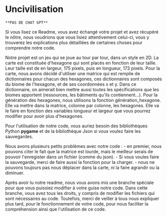 # Uncivilisation
    **PAS DE CHAT GPT**

Si vous lisez ce Readme, vous avez échangé votre projet et avez récupéré le nôtre, nous voudrions que vous lisiez attentivement celui-ci, vous y trouverez les explications plus détaillées de certaines choses pour comprendre notre code.

Notre projet est un jeu qui se joue au tour par tour, dans un style en 2D. La carte est constituée d'hexagone qui sont placés en fonction de leur taille. Leur taille est de en largeur, 175 pixels, puis en longueur, 173 pixels. Pour la carte, nous avons décidé d'utiliser une matrice qui est remplie de dictionnaires pour chacun des hexagones, ces dictionnaires sont composés du biome de l'hexagone, et de ses coordonnées x et y. Dans ce dictionnaire, on aimerait bien mettre aussi toutes les spécifications que les biomes apportent (ressources, les bâtiments qu'ils contiennent...). Pour la génération des hexagones, nous utilisons la fonction génération_hexagone. Elle va mettre dans la matrice, colonne par colonne, les hexagones. Elle va le faire en fonction des variables longueur et largeur que vous pourrez modifier pour avoir plus d'hexagones.

Pour l'utilisation de notre code, vous auriez besoin des bibliothèques Python **pygame** et de la bibliothèque Json si vous voulez faire les sauvegardes.

Nous avons plusieurs petits problèmes avec notre code : 
    - en premier, nous pouvons citer le fait que la matrice est lourde, mais le meilleur serais de pouvoir l'enregister dans un fichier (comme du json).
    - Si vous voules faire la sauvegarde, merci de faire aussi la fonction pour la charger.
    - nous ne pouvons toujours pas nous déplacer dans la carte, ni la faire agrandir ou la diminuer.

Après avoir lu notre readme, nous vous avons mis une branche spéciale pour que vous puissiez modifier à votre guise notre code. Dans cette branche, vous avez tous les droits, y compris de modifier les fichiers qui sont nécessaires au code. Toutefois, merci de veiller à tous nous expliquer plus tard, pour le fonctionnement de votre code, pour nous faciliter la compréhension ainsi que l'utilisation de ce code.
